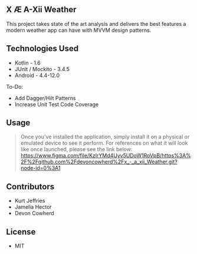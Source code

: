 X Æ A-Xii Weather
-

This project takes state of the art analysis and delivers the best features a modern weather app can have with MVVM design patterns.

Technologies Used
-

- Kotlin - 1.6
- JUnit / Mockito - 3.4.5
- Android - 4.4-12.0

To-Do:

- Add Dagger/Hilt Patterns
- Increase Unit Test Code Coverage



Usage
-


> Once you've installed the application, simply install it on a physical or emulated device to see it perform. For references on what it will look like
> once launched, please see the link below:
> https://www.figma.com/file/KzIrYMd4Uyv5UDoW1RoVpB/https%3A%2F%2Fgithub.com%2Fdevoncowherd%2Fx_-_a_xii_Weather.git?node-id=0%3A1

Contributors
-

- Kurt Jeffries
- Jamelia Hector
- Devon Cowherd



License
-

- MIT
